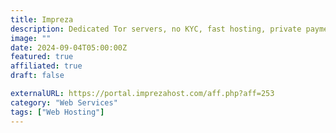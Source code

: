 ```yaml
---
title: Impreza
description: Dedicated Tor servers, no KYC, fast hosting, private payments, easy setup.
image: ""
date: 2024-09-04T05:00:00Z
featured: true
affiliated: true
draft: false

externalURL: https://portal.imprezahost.com/aff.php?aff=253
category: "Web Services"
tags: ["Web Hosting"]
---
```

